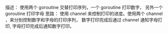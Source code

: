 描述：
使用两个 goroutine 交替打印序列，一个 goroutine 打印数字， 另外一个 goroutine 打印字母
思路：
使用 channel 来控制打印的进度。使用两个 channel ，来分别控制数字和字母的打印序列， 数字打印完成后通过 channel 通知字母打印, 字母打印完成后通知数字打印。

```go
```